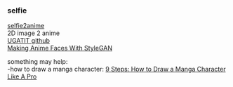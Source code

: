 ### selfie  
[selfie2anime](https://paperswithcode.com/dataset/selfie2anime)  
2D image 2 anime  
[UGATIT github](https://github.com/taki0112/UGATIT)  
[Making Anime Faces With StyleGAN](https://www.gwern.net/Faces#)

something may help:  
-how to draw a manga character:  [9 Steps: How to Draw a Manga Character Like A Pro](https://smartartbox.com/blogs/smart-art-blog/9-steps-how-to-draw-a-manga-character-like-a-pro)

